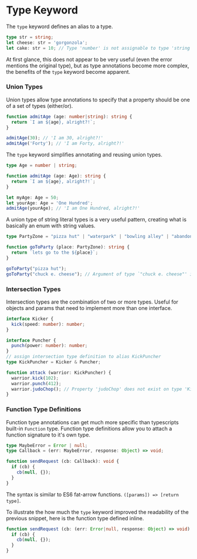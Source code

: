 # Type Keyword

The `type` keyword defines an alias to a type.

```typescript
type str = string;
let cheese: str = 'gorgonzola';
let cake: str = 10; // Type 'number' is not assignable to type 'string'
```

At first glance, this does not appear to be very useful (even the error mentions the original type), but as type annotations become more complex, the benefits of the `type` keyword become apparent.

### Union Types

Union types allow type annotations to specify that a property should be one of a set of types (either/or).
 
```typescript
function admitAge (age: number|string): string {
  return `I am ${age}, alright?!`;
}

admitAge(30); // 'I am 30, alright?!'
admitAge('Forty'); // 'I am Forty, alright?!'
```

The `type` keyword simplifies annotating and reusing union types.

```typescript
type Age = number | string;

function admitAge (age: Age): string {
  return `I am ${age}, alright?!`;
}

let myAge: Age = 50;
let yourAge: Age = 'One Hundred';
admitAge(yourAge); // 'I am One Hundred, alright?!'
```

A union type of string literal types is a very useful pattern, creating what is basically an enum with string values.

```typescript
type PartyZone = "pizza hut" | "waterpark" | "bowling alley" | "abandoned warehouse";

function goToParty (place: PartyZone): string {
  return `lets go to the ${place}`;
}

goToParty("pizza hut");
goToParty("chuck e. cheese"); // Argument of type `"chuck e. cheese"' is not assignable to parameter of type 'PartyZone'
```

### Intersection Types

Intersection types are the combination of two or more types. Useful for objects and params that need to implement more than one interface. 

```typescript
interface Kicker {
  kick(speed: number): number;
}

interface Puncher {
  punch(power: number): number;
}
// assign intersection type definition to alias KickPuncher
type KickPuncher = Kicker & Puncher;

function attack (warrior: KickPuncher) {
  warrior.kick(102);
  warrior.punch(412);
  warrior.judoChop(); // Property 'judoChop' does not exist on type 'KickPuncher'
}
```

### Function Type Definitions

Function type annotations can get much more specific than typescripts built-in `Function` type. Function type definitions allow you to attach a function signature
to it's own type.

```typescript
type MaybeError = Error | null;
type Callback = (err: MaybeError, response: Object) => void;

function sendRequest (cb: Callback): void {
  if (cb) {
    cb(null, {});
  }
}
```
The syntax is similar to ES6 fat-arrow functions. `([params]) => [return type]`.

To illustrate the how much the `type` keyword improved the readability of the previous snippet, here is the function type defined inline.

```typescript
function sendRequest (cb: (err: Error|null, response: Object) => void): void {
  if (cb) {
    cb(null, {});
  }
}
```

